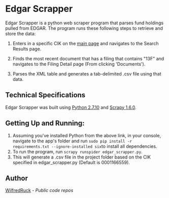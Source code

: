 # Edgar Scrapper

Edgar Scrapper is a python web scraper program that parses fund holdings pulled from EDGAR.
The program runs these following steps to retrieve and store the data:

1) Enters in a specific CIK on the <a href="https://www.sec.gov/edgar/searchedgar/companysearch.html">main page</a> and navigates to the Search Results page.

2) Finds the most recent document that has a filing that contains "13F" and navigates to the Filing Detail page (From clicking 'Documents').

3) Parses the XML table and generates a tab-delimited .csv file using that data.

## Technical Specifications

Edgar Scrapper was built using <a href="https://www.python.org/downloads/">Python 2.7.10</a> and <a href="https://docs.scrapy.org/en/latest/intro/install.html">Scrapy 1.6.0</a>.

## Getting Up and Running:

1) Assuming you've installed Python from the above link, in your console, navigate to the app's folder and run `sudo pip install -r requirements.txt --ignore-installed six`to install all dependencies.
2) To run the program, run `scrapy runspider edgar_scrapper.py`.
3) This will generate a .csv file in the project folder based on the CIK specified in edgar_scrapper.py (Default is 0001166559).

## Author

[WilfredRuck](https://github.com/WilfredRuck) - *Public code repos*

